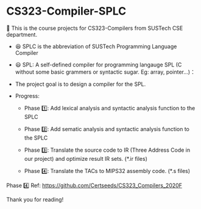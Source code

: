 # CS323-Compiler-SPLC

🥹 This is the course projects for CS323-Compilers from SUSTech CSE department.

+ 😆 SPLC is the abbreviation of SUSTech Programming Language Compiler

+ 😃 SPL: A self-defined compiler for programming langauge SPL (C without some basic grammers or syntactic sugar. Eg: array, pointer...)：
 
+ The project goal is to design a compiler for the SPL.

+ Progress:

  + Phase 1️⃣: Add lexical analysis and syntactic analysis function to the SPLC
  
  + Phase 2️⃣: Add sematic analysis and syntactic analysis function to the SPLC
  
  + Phase 3️⃣: Translate the source code to IR (Three Address Code in our project) and optimize result IR sets. (*.ir files)
  
  + Phase 4️⃣: Translate the TACs to MIPS32 assembly code. (*.s files)
  

Phase 4️⃣ Ref: https://github.com/Certseeds/CS323_Compilers_2020F 

Thank you for reading!
